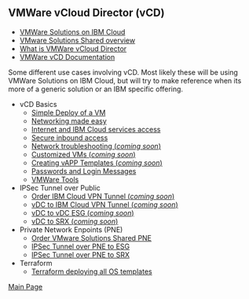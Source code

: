 ## VMWare vCloud Director (vCD)

- [VMWare Solutions on IBM Cloud](https://cloud.ibm.com/infrastructure/vmware-solutions/console)
- [VMware Solutions Shared overview](https://cloud.ibm.com/docs/vmwaresolutions?topic=vmwaresolutions-shared_overview)
- [What is VMWare vCloud Director](https://www.vmware.com/products/cloud-director.html)
- [VMWare vCD Documentation](https://docs.vmware.com/en/VMware-Cloud-Director/index.html)

Some different use cases involving vCD. Most likely these will be using VMWare Solutions on IBM Cloud, but will try to make reference when its more of a generic solution or an IBM specific offering.

- vCD Basics
  - [Simple Deploy of a VM](https://mlwiles.github.io/vmwaresolutions/vcd/vm101/)
  - [Networking made easy](https://mlwiles.github.io/vmwaresolutions/vcd/network101/)
  - [Internet and IBM Cloud services access](https://mlwiles.github.io/vmwaresolutions/vcd/outbound/)
  - [Secure inbound access](https://mlwiles.github.io/vmwaresolutions/vcd/inbound/)
  - [Network troubleshooting (_coming soon_)](https://mlwiles.github.io/vmwaresolutions/vcd/networktrouble/)
  - [Customized VMs (_coming soon_)](https://mlwiles.github.io/vmwaresolutions/vcd/custom-vms/)
  - [Creating vAPP Templates (_coming soon_)](https://mlwiles.github.io/vmwaresolutions/vcd/vapp-templates/)
  - [Passwords and Login Messages](https://mlwiles.github.io/vmwaresolutions/vcd/pwd-motd/)
  - [VMWare Tools](https://mlwiles.github.io/vmwaresolutions/vcd/vmwaretools/)
- IPSec Tunnel over Public
  - [Order IBM Cloud VPN Tunnel (_coming soon_)](https://mlwiles.github.io/vmwaresolutions/vcd/order-ibmc-ipsec/)
  - [vDC to IBM Cloud VPN Tunnel (_coming soon_)](https://mlwiles.github.io/vmwaresolutions/vcd/ipsec-ibmc/)
  - [vDC to vDC ESG (_coming soon_)](https://mlwiles.github.io/vmwaresolutions/vcd/ipsec-esg/)
  - [vDC to SRX (_coming soon_)](https://mlwiles.github.io/vmwaresolutions/vcd/ipsec-srx/)
- Private Network Enpoints (PNE)
  - [Order VMware Solutions Shared PNE](https://mlwiles.github.io/vmwaresolutions/vcd/order-pne/)
  - [IPSec Tunnel over PNE to ESG](https://mlwiles.github.io/vmwaresolutions/vcd/ipsec-esg-pne/)
  - [IPSec Tunnel over PNE to SRX](https://mlwiles.github.io/vmwaresolutions/vcd/ipsec-srx-pne/)
- Terraform
  - [Terraform deploying all OS templates](https://mlwiles.github.io/vmwaresolutions/vcd/terraform/all/)

[Main Page](https://mlwiles.github.io/vmwaresolutions)

<!-- to add
  IPSec Tunnel over Public
  - [vDC to Vyatta (_coming soon_)](https://mlwiles.github.io/vmwaresolutions/vcd/ipsec-vyatta/)
  - [vDC to Fortigate (_coming soon_)](https://mlwiles.github.io/vmwaresolutions/vcd/ipsec-fortigate/)
  Private Network Enpoints (PNE)
  - [IPSec Tunnel over IBM PNE - Vyatta (_coming soon_)](https://mlwiles.github.io/vmwaresolutions/vcd/ipsec-vyatta-pne/)
  - [IPSec Tunnel over IBM PNE - Fortigate (_coming soon_)](https://mlwiles.github.io/vmwaresolutions/vcd/ipsec-fortigate-pne/)
-->
